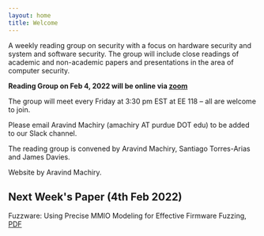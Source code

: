 ```yaml
---
layout: home
title: Welcome
---
```


A weekly reading group on security with a focus on hardware security and system and software security. The group will include close readings of academic and non-academic papers and presentations in the area of computer security.

**Reading Group on Feb 4, 2022 will be online via [zoom](https://purdue-edu.zoom.us/j/97467277138?pwd=Unh1UTFpRzMrQzJHZ2ZPUGdSTks1UT09)**

The group will meet every Friday at 3:30 pm EST at EE 118 – all are welcome to join. 

Please email Aravind Machiry (amachiry AT purdue DOT edu) to be added to our Slack channel.

The reading group is convened by Aravind Machiry, Santiago Torres-Arias and James Davies. 

Website by Aravind Machiry.

## Next Week's Paper (4th Feb 2022)

Fuzzware: Using Precise MMIO Modeling for Effective Firmware Fuzzing, [PDF](https://www.usenix.org/system/files/sec22summer_scharnowski.pdf)
